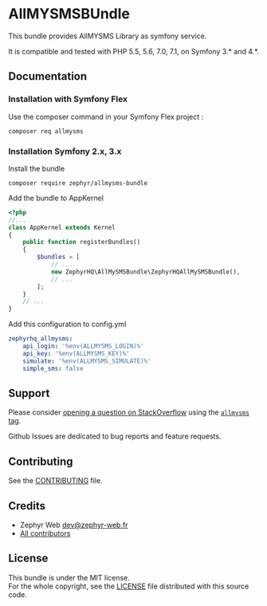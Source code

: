 AllMYSMSBUndle
==============

This bundle provides AllMYSMS Library as symfony service.

It is compatible and tested with PHP 5.5, 5.6, 7.0, 7.1, on Symfony 3.* and 4.*.

Documentation
-------------

### Installation with Symfony Flex

Use the composer command in your Symfony Flex project :

```
composer req allmysms
```

### Installation Symfony 2.x, 3.x

Install the bundle

```composer require zephyr/allmysms-bundle```

Add the bundle to AppKernel

```php
<?php
//...
class AppKernel extends Kernel
{
    public function registerBundles()
    {
        $bundles = [
            // ...            
            new ZephyrHQ\AllMySMSBundle\ZephyrHQAllMySMSBundle(),
            // ...
        ];
    }
    // ...
}
```

Add this configuration to config.yml

```yaml
zephyrhq_allmysms:
    api_login: '%env(ALLMYSMS_LOGIN)%'
    api_key: '%env(ALLMYSMS_KEY)%'
    simulate: '%env(ALLMYSMS_SIMULATE)%'
    simple_sms: false
```


Support
-------

Please consider [opening a question on StackOverflow](http://stackoverflow.com/questions/ask) using the [`allmysms` tag](http://stackoverflow.com/questions/tagged/allmysms).

Github Issues are dedicated to bug reports and feature requests.

Contributing
------------

See the [CONTRIBUTING](CONTRIBUTING.md) file.

Credits
-------

* Zephyr Web <dev@zephyr-web.fr>
* [All contributors](https://github.com/ZephyrHQ/AllMySMSBundle/graphs/contributors)

License
-------

This bundle is under the MIT license.  
For the whole copyright, see the [LICENSE](LICENSE) file distributed with this source code.
